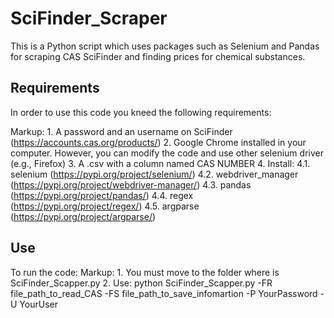 # SciFinder_Scraper
This is a Python script which uses packages such as Selenium and Pandas for scraping CAS SciFinder and finding prices for chemical substances.

## Requirements

In order to use this code you kneed the following requirements:

Markup: 1. A password and an username on SciFinder (https://accounts.cas.org/products/)
        2. Google Chrome installed in your computer. However, you can modify the code and use other selenium driver (e.g., Firefox)
        3. A .csv with a column named CAS NUMBER
        4. Install:
           4.1. selenium (https://pypi.org/project/selenium/)
           4.2. webdriver_manager (https://pypi.org/project/webdriver-manager/)
           4.3. pandas (https://pypi.org/project/pandas/)
           4.4. regex (https://pypi.org/project/regex/)
           4.5. argparse (https://pypi.org/project/argparse/)

## Use

To run the code:
Markup: 1. You must move to the folder where is SciFinder_Scapper.py
        2. Use: python SciFinder_Scapper.py -FR file_path_to_read_CAS -FS file_path_to_save_infomartion -P YourPassword -U YourUser
